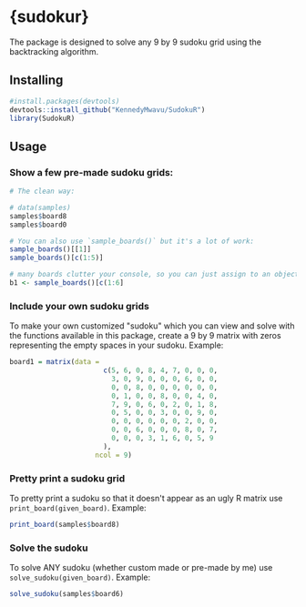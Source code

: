 # {sudokur}

The package is designed to solve any 9 by 9 sudoku grid using the backtracking algorithm.

## Installing
```R
#install.packages(devtools)
devtools::install_github("KennedyMwavu/SudokuR")
library(SudokuR)
```

## Usage
### Show a few pre-made sudoku grids: 
```R
# The clean way:

# data(samples)
samples$board8
samples$board0

# You can also use `sample_boards()` but it's a lot of work:
sample_boards()[[1]]
sample_boards()[c(1:5)] 

# many boards clutter your console, so you can just assign to an object:
b1 <- sample_boards()[c(1:6]
```

### Include your own sudoku grids
To make your own customized "sudoku" which you can view and solve with the functions available in this package, create a 9 by 9 matrix with zeros representing the empty spaces in your sudoku.
Example:
```R
board1 = matrix(data =
                       c(5, 6, 0, 8, 4, 7, 0, 0, 0,
                         3, 0, 9, 0, 0, 0, 6, 0, 0,
                         0, 0, 8, 0, 0, 0, 0, 0, 0,
                         0, 1, 0, 0, 8, 0, 0, 4, 0,
                         7, 9, 0, 6, 0, 2, 0, 1, 8,
                         0, 5, 0, 0, 3, 0, 0, 9, 0,
                         0, 0, 0, 0, 0, 0, 2, 0, 0,
                         0, 0, 6, 0, 0, 0, 8, 0, 7,
                         0, 0, 0, 3, 1, 6, 0, 5, 9
                       ),
                     ncol = 9)
```

### Pretty print a sudoku grid
To pretty print a sudoku so that it doesn't appear as an ugly R matrix use `print_board(given_board)`.
Example:
```R
print_board(samples$board8)
```

### Solve the sudoku
To solve ANY sudoku (whether custom made or pre-made by me) use `solve_sudoku(given_board)`.
Example:
```R
solve_sudoku(samples$board6)
```

